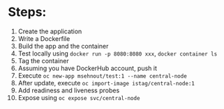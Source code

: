# Steps:

 1. Create the application
 2. Write a Dockerfile
 3. Build the app and the container
 4. Test locally using `docker run -p 8080:8080 xxx`, `docker container ls`
 5. Tag the container
 6. Assuming you have DockerHub account, push it
 7. Execute `oc new-app msehnout/test:1 --name central-node`
 8. After update, execute `oc import-image istag/central-node:1`
 9. Add readiness and liveness probes
 10. Expose using `oc expose svc/central-node`
